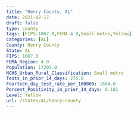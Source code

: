 ```yaml
---
title: "Henry County, AL"
date: 2021-02-17
draft: false
type: county
tags: [FIPS:1067.0,FEMA:4.0,Small metro,Yellow]
categories: [AL]
County: Henry County
State: AL
FIPS: 1067.0
FEMA_Region: 4.0
Population: 17205.0
NCHS_Urban_Rural_Classification: Small metro
Tests_in_prior_14_days: 276.0
Fourteen_day_test_rate_per_100000: 1604.0
Percent_Positivity_in_prior_14_days: 0.181
Level: Yellow
url: /states/AL/henry-county
---
```



